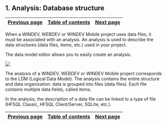 


## 1. Analysis: Database structure
			



| [Previous page](../Concepts_WM/1410086914.md) | [Table of contents](../Concepts_WM/1410086964.md) | [Next page](../Concepts_WM/1410086916.md) |
| --- | --- | --- |



<a name="NOTE1"></a>
<a name="NOTE1_1"></a>
When a WINDEV, WEBDEV or WINDEV Mobile project uses data files, it must be associated with an analysis. An analysis is used to describe the data structures (data files, items, etc.) used in your project.

The data model editor allows you to easily create an analysis.

![](https://doc.pcsoft.fr/en-US/images/image.awp?langid=3&name=P47-Analyse%20Structure%20de%20la%20base%20de%20donn%E9es.gif)


The analysis of a WINDEV, WEBDEV or WINDEV Mobile project corresponds to the LDM (Logical Data Model). The analysis contains the entire structure and data organization: data is grouped into files (data files). Each file contains multiple data fields, called items.

In the analysis, the description of a data file can be linked to a type of file (HFSQL Classic, HFSQL Client/Server, SQLite, etc.). 

| [Previous page](../Concepts_WM/1410086914.md) | [Table of contents](../Concepts_WM/1410086964.md) | [Next page](../Concepts_WM/1410086916.md) |
| --- | --- | --- |




